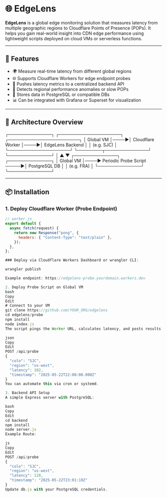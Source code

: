 # 🌐 EdgeLens

**EdgeLens** is a global edge monitoring solution that measures latency from multiple geographic regions to Cloudflare Points of Presence (POPs). It helps you gain real-world insight into CDN edge performance using lightweight scripts deployed on cloud VMs or serverless functions.

---

## 🚀 Features

- 🌍 Measure real-time latency from different global regions
- 🌐 Supports Cloudflare Workers for edge endpoint probes
- 📡 Pushes latency metrics to a centralized backend API
- 🧠 Detects regional performance anomalies or slow POPs
- 💾 Stores data in PostgreSQL or compatible DBs
- 📊 Can be integrated with Grafana or Superset for visualization

---

## 🧩 Architecture Overview

┌──────────────┐ ┌────────────────────┐ ┌───────────────────────┐
│ Global VM │────▶│ Cloudflare Worker │────▶│ EdgeLens Backend │
│ (e.g. SJC) │ └────────────────────┘ └────────┬──────────────┘
└──────────────┘ │
▲ ▼
┌──────────────┐ ┌──────────────┐
│ Global VM │────▶ Periodic Probe Script ─────▶│ PostgreSQL DB │
│ (e.g. FRA) │ └──────────────┘
└──────────────┘


---

## 📦 Installation

### 1. Deploy Cloudflare Worker (Probe Endpoint)

```js
// worker.js
export default {
  async fetch(request) {
    return new Response("pong", {
      headers: { "Content-Type": "text/plain" },
    });
  },
};

### Deploy via Cloudflare Workers Dashboard or wrangler CLI:

wrangler publish

Example endpoint: https://edgelens-probe.yourdomain.workers.dev

2. Deploy Probe Script on Global VM
bash
Copy
Edit
# Connect to your VM
git clone https://github.com/YOUR_ORG/edgelens
cd edgelens/probe
npm install
node index.js
The script pings the Worker URL, calculates latency, and posts results to your backend:

json
Copy
Edit
POST /api/probe
{
  "colo": "SJC",
  "region": "us-west",
  "latency": 102,
  "timestamp": "2025-05-22T22:00:00.000Z"
}
You can automate this via cron or systemd.

3. Backend API Setup
A simple Express server with PostgreSQL:

bash
Copy
Edit
cd backend
npm install
node server.js
Example Route:

js
Copy
Edit
POST /api/probe
{
  "colo": "SJC",
  "region": "us-west",
  "latency": 128,
  "timestamp": "2025-05-22T23:01:10Z"
}
Update db.js with your PostgreSQL credentials.
